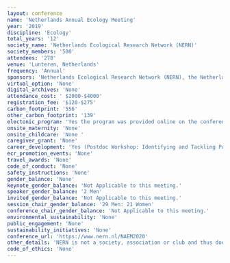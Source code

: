```yaml
---
layout: conference 
name: 'Netherlands Annual Ecology Meeting'
year: '2019'
discipline: 'Ecology'
total_years: '12'
society_name: 'Netherlands Ecological Research Network (NERN)'
society_members: '500'
attendees: '278'
venue: 'Lunteren, Netherlands'
frequency: 'Annual'
sponsors: 'Netherlands Ecological Research Network (NERN), the Netherlands Annual Ecology Meeting (NAEM)'
virtual_option: 'None'
digital_archives: 'None'
attendance_cost: ' $2000-$4000'
registration_fee: '$120-$275'
carbon_footprint: '556'
other_carbon_footprint: '139'
electonic_program: 'Yes the program was provided online on the conference website also as .pdf file.'
onsite_maternity: 'None'
onsite_childcare: 'None '
caregiver_grant: 'None'
career_development: 'Yes (Postdoc Workshop: Identifying and Tackling Postdoc Challenges Workshop: Transfer your science into news)'
ecr_promotion_events: 'None'
travel_awards: 'None'
code_of_conduct: 'None'
safety_instructions: 'None'
gender_balance: 'None'
keynote_gender_balance: 'Not Applicable to this meeting.'
speaker_gender_balance: '2 Men'
invited_gender_balance: 'Not Applicable to this meeting.'
session_chair_gender_balance: '29 Men: 21 Women'
conference_chair_gender_balance: 'Not Applicable to this meeting.'
environmental_sustainability: 'None'
public_engagement: 'None'
sustainability_initiatives: 'None'
conference_url: 'https://www.nern.nl/NAEM2020'
other_details: 'NERN is not a society, association or club and thus does not have members. It is a network of which all people working in ecology in the Netherlands can be part. Formally, the network is supported and driven by a collaboration of all Graduate Schools and institutes working in the field of ecology, evolution, and biodiversity.'
code_of_ethics: 'None'
---
```

